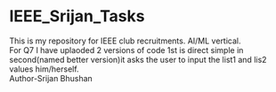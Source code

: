 # IEEE_Srijan_Tasks
This is my repository for IEEE club recruitments. AI/ML vertical.
<br>
For Q7 I have uplaoded 2 versions of code 1st is direct simple in second(named better version)it asks the user to input the list1 and lis2 values him/herself.
<br>
Author-Srijan Bhushan
